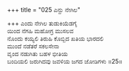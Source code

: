 +++
title = "025 ಎನ್ದು ನೇಗಿಲ"

+++
ಎಂದು ನೇಗಿಲ ತುಡುಕಿಯೆಡಗೈ  
ಯಿಂದ ನೆಗಹಿ ಮಹೋಗ್ರ ಮುಸಲವ  
ನೊಂದು ಕಯ್ಯಲಿ ತಿರುಹಿ ಕೊಬ್ಬಿದ ಖತಿಯ ಭಾರದಲಿ  
ಮುಂದೆ ನಡೆತರೆ ಸಕಲಸೇನಾ  
ವೃಂದ ನಡುಗಿತು ಬಹಳ ಭೀತಿಯ  
ಬಂದಿಯಲಿ ಜರುಗಿದವು ಜವಳಿಯ ಜಗದ ಜೋಡಿಗಳು     ॥25॥